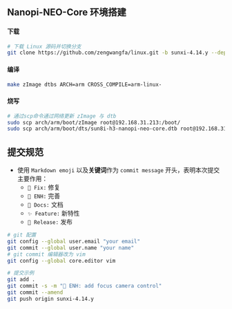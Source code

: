## Nanopi-NEO-Core 环境搭建
#### 下载
```bash
# 下载 Linux 源码并切换分支
git clone https://github.com/zengwangfa/linux.git -b sunxi-4.14.y --depth 1
```

#### 编译
```bash
make zImage dtbs ARCH=arm CROSS_COMPILE=arm-linux-
```

#### 烧写
```bash
# 通过scp命令通过网络更新 zImage 与 dtb
sudo scp arch/arm/boot/zImage root@192.168.31.213:/boot/
sudo scp arch/arm/boot/dts/sun8i-h3-nanopi-neo-core.dtb root@192.168.31.213:/boot/
```

## 提交规范
- 使用 `Markdown emoji` 以及**关键词**作为 `commit message` 开头，表明本次提交主要作用：
  - `🐛 Fix:` 修复
  - `🔨 ENH:` 完善
  - `📝 Docs:` 文档
  - `✨ Feature:` 新特性
  - `🎉 Release:` 发布

```bash
# git 配置
git config --global user.email "your email"
git commit --global user.name "your name"
# git commit 编辑器改为 vim
git config --global core.editor vim
```

```bash
# 提交示例
git add .
git commit -s -m "🔨 ENH: add focus camera control"
git commit --amend
git push origin sunxi-4.14.y
```
